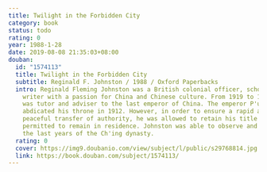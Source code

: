 ```yaml
---
title: Twilight in the Forbidden City
category: book
status: todo
rating: 0
year: 1988-1-28
date: 2019-08-08 21:35:03+08:00
douban:
  id: "1574113"
  title: Twilight in the Forbidden City
  subtitle: Reginald F. Johnston / 1988 / Oxford Paperbacks
  intro: Reginald Fleming Johnston was a British colonial officer, scholar and a
    writer with a passion for China and Chinese culture. From 1919 to 1924 he
    was tutor and adviser to the last emperor of China. The emperor P'u-i had
    abdicated his throne in 1912. However, in order to ensure a rapid and
    peaceful transfer of authority, he was allowed to retain his title and was
    permitted to remain in residence. Johnston was able to observe and chronicle
    the last years of the Ch'ing dynasty.
  rating: 0
  cover: https://img9.doubanio.com/view/subject/l/public/s29768814.jpg
  link: https://book.douban.com/subject/1574113/
---
```




